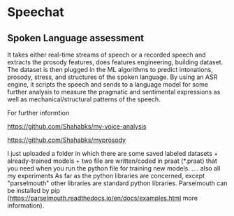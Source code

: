 # Speechat
## Spoken Language assessment
It takes either real-time streams of speech or a recorded speech and extracts the prosody features, does features engineering, building dataset. The dataset is then plugged in the ML algorithms to predict intonations, prosody, stress, and structures of the spoken language.
By using an ASR engine, it scripts the speech and sends to a language model for some further analysis to measure the pragmatic and sentimental expressions as well as mechanical/structural patterns of the speech.

For further informtion 

https://github.com/Shahabks/my-voice-analysis

https://github.com/Shahabks/myprosody

I just uploaded a folder in which there are some saved labeled datasets + already-trained models + two file are written/coded in praat (*.praat) that you need when you run the python file for training new models. .... also all my experiments
As far as the python libraries are concerned, except "parselmouth" other libraries are standard python libraries. Parselmouth can be installed by pip (https://parselmouth.readthedocs.io/en/docs/examples.html more information).
